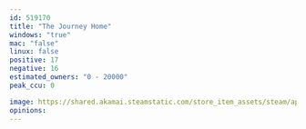 ```yaml
---
id: 519170
title: "The Journey Home"
windows: "true"
mac: "false"
linux: false
positive: 17
negative: 16
estimated_owners: "0 - 20000"
peak_ccu: 0

image: https://shared.akamai.steamstatic.com/store_item_assets/steam/apps/519170/header.jpg?t=1471908174
opinions:
---
```

